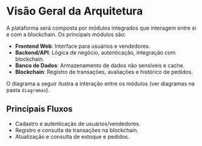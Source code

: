 # Visão Geral da Arquitetura

A plataforma será composta por módulos integrados que interagem entre si e com a blockchain. Os principais módulos são:

- **Frontend Web**: Interface para usuários e vendedores.
- **Backend/API**: Lógica de negócio, autenticação, integração com blockchain.
- **Banco de Dados**: Armazenamento de dados não sensíveis e cache.
- **Blockchain**: Registro de transações, avaliações e histórico de pedidos.

O diagrama a seguir ilustra a interação entre os módulos (ver diagramas na pasta `diagramas`).

## Principais Fluxos
- Cadastro e autenticação de usuários/vendedores.
- Registro e consulta de transações na blockchain.
- Atualização e consulta de estoque e pedidos.